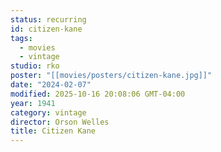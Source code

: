 ```yaml
---
status: recurring
id: citizen-kane
tags:
  - movies
  - vintage
studio: rko
poster: "[[movies/posters/citizen-kane.jpg]]"
date: "2024-02-07"
modified: 2025-10-16 20:08:06 GMT-04:00
year: 1941
category: vintage
director: Orson Welles
title: Citizen Kane
---
```

